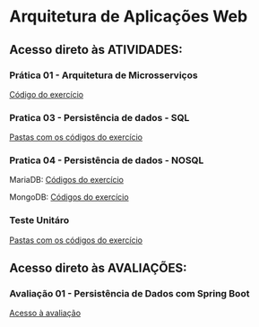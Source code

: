 # Arquitetura de Aplicações Web
## Acesso direto às ATIVIDADES:
### Prática 01 - Arquitetura de Microsserviços
<a href="https://github.com/CarlosEOsawaC/Arquitetura-de-Aplicacoes-Web/blob/main/NOVA/demo/src/main/java/com/example/demo/DemoApplication.java" target="_blank">Código do exercício</a>
### Pratica 03 - Persistência de dados - SQL
<a href="https://github.com/CarlosEOsawaC/Arquitetura-de-Aplicacoes-Web/tree/main/NOVA5/ativ3/src/main/java/com/example/ativ3" target="_blank">Pastas com os códigos do exercício</a>
### Pratica 04 - Persistência de dados - NOSQL
MariaDB: <a href="https://github.com/CarlosEOsawaC/Arquitetura-de-Aplicacoes-Web/tree/main/NOVA6/ativ4/src/main" target="_blank">Códigos do exercício</a>

MongoDB: <a href="https://github.com/CarlosEOsawaC/Arquitetura-de-Aplicacoes-Web/tree/main/NOVA6/ativ5/src/main" target="_blank">Códigos do exercício</a>
### Teste Unitáro
<a href="https://github.com/CarlosEOsawaC/Arquitetura-de-Aplicacoes-Web/tree/main/testeunitario" target="_blank">Pastas com os códigos do exercício</a>
## Acesso direto às AVALIAÇÕES:
### Avaliação 01 - Persistência de Dados com Spring Boot
<a href="https://github.com/CarlosEOsawaC/Arquitetura-de-Aplicacoes-Web/tree/main/prova" target="_blank">Acesso à avaliação</a>
